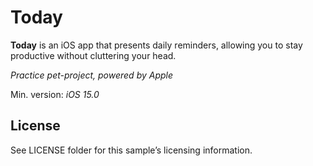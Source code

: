 # Today

**Today** is an iOS app that presents daily reminders, allowing you to stay productive without cluttering your head.

*Practice pet-project, powered by Apple*


Min. version: *iOS 15.0*

## License

See LICENSE folder for this sample’s licensing information.
